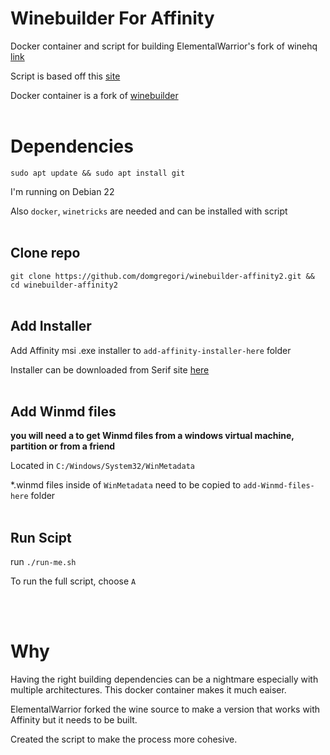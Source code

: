 # Winebuilder For Affinity

Docker container and script for building ElementalWarrior's fork of winehq [link](https://gitlab.winehq.org/ElementalWarrior/wine)

Script is based off this [site](https://codeberg.org/Wanesty/affinity-wine-docs)

Docker container is a fork of [winebuilder](https://github.com/castaneai/winebuilder)
<br/><br/>

# Dependencies
`sudo apt update && sudo apt install git`

I'm running on Debian 22

Also `docker`, `winetricks` are needed and can be installed with script
<br/><br/>

## Clone repo
`git clone https://github.com/domgregori/winebuilder-affinity2.git && cd winebuilder-affinity2`
<br/><br/>

## Add Installer
Add Affinity msi .exe installer to `add-affinity-installer-here` folder

Installer can be downloaded from Serif site [here](https://store.serif.com/en-us/update/windows/photo/2/)
<br/><br/>

## Add Winmd files
**you will need a to get Winmd files from a windows virtual machine, partition or from a friend**

Located in `C:/Windows/System32/WinMetadata`

*.winmd files inside of `WinMetadata` need to be copied to `add-Winmd-files-here` folder
<br/><br/>

## Run Scipt
run `./run-me.sh`

To run the full script, choose `A`

<br/><br/>

# Why
Having the right building dependencies can be a nightmare especially with multiple architectures. This docker container makes it much eaiser.

ElementalWarrior forked the wine source to make a version that works with Affinity but it needs to be built.

Created the script to make the process more cohesive.
